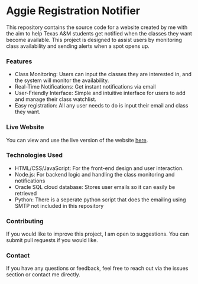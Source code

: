 # Aggie Registration Notifier

This repository contains the source code for a website created by me with the aim to help Texas A&M students get notified when the classes they want become available. This project is designed to assist users by monitoring class availability and sending alerts when a spot opens up.

### Features
- Class Monitoring: Users can input the classes they are interested in, and the system will monitor the availability.
- Real-Time Notifications: Get instant notifications via email
- User-Friendly Interface: Simple and intuitive interface for users to add and manage their class watchlist.
- Easy registration: All any user needs to do is input their email and class they want.

### Live Website
You can view and use the live version of the website [here](https://aggienotify.us).

### Technologies Used
- HTML/CSS/JavaScript: For the front-end design and user interaction.
- Node.js: For backend logic and handling the class monitoring and notifications
- Oracle SQL cloud database: Stores user emails so it can easily be retrieved
- Python: There is a seperate python script that does the emailing using SMTP not included in this repository

### Contributing
If you would like to improve this project, I am open to suggestions. You can submit pull requests if you would like. 

### Contact
If you have any questions or feedback, feel free to reach out via the issues section or contact me directly.
